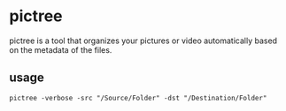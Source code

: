 # pictree

pictree is a tool that organizes your pictures or video automatically based on the metadata of the files.

## usage

`pictree -verbose -src "/Source/Folder" -dst "/Destination/Folder"`

